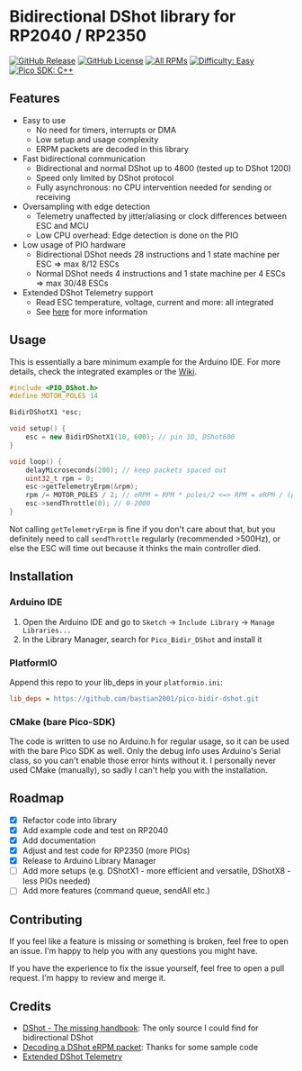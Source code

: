 # Bidirectional DShot library for RP2040 / RP2350

[![GitHub Release](https://img.shields.io/github/v/release/bastian2001/pico-bidir-dshot?color=48c21a&label=Release)](https://github.com/bastian2001/pico-bidir-dshot/releases)
[![GitHub License](https://img.shields.io/github/license/bastian2001/pico-bidir-dshot?color=blue&label=License)](https://www.gnu.org/licenses/gpl-3.0)
[![All RPMs](https://img.shields.io/badge/RPMs-To_the_Moon-48c21a)](#)
[![Difficulty: Easy](https://img.shields.io/badge/Difficulty-Easy-blue)](#usage)
[![Pico SDK: C++](https://img.shields.io/badge/Pico--SDK-C++-48c21a)](#)

## Features

-   Easy to use
    -   No need for timers, interrupts or DMA
    -   Low setup and usage complexity
    -   ERPM packets are decoded in this library
-   Fast bidirectional communication
    -   Bidirectional and normal DShot up to 4800 (tested up to DShot 1200)
    -   Speed only limited by DShot protocol
    -   Fully asynchronous: no CPU intervention needed for sending or receiving
-   Oversampling with edge detection
    -   Telemetry unaffected by jitter/aliasing or clock differences between ESC and MCU
    -   Low CPU overhead: Edge detection is done on the PIO
-   Low usage of PIO hardware
    -   Bidirectional DShot needs 28 instructions and 1 state machine per ESC => max 8/12 ESCs
    -   Normal DShot needs 4 instructions and 1 state machine per 4 ESCs => max 30/48 ESCs
-   Extended DShot Telemetry support
    -   Read ESC temperature, voltage, current and more: all integrated
    -   See [here](https://github.com/bird-sanctuary/extended-dshot-telemetry) for more information

## Usage

This is essentially a bare minimum example for the Arduino IDE. For more details, check the integrated examples or the [Wiki](https://github.com/bastian2001/pico-bidir-dshot/wiki).

```cpp
#include <PIO_DShot.h>
#define MOTOR_POLES 14

BidirDShotX1 *esc;

void setup() {
	esc = new BidirDShotX1(10, 600); // pin 10, DShot600
}

void loop() {
	delayMicroseconds(200); // keep packets spaced out
	uint32_t rpm = 0;
	esc->getTelemetryErpm(&rpm);
	rpm /= MOTOR_POLES / 2; // eRPM = RPM * poles/2 <=> RPM = eRPM / (poles/2)
	esc->sendThrottle(0); // 0-2000
}
```

Not calling `getTelemetryErpm` is fine if you don't care about that, but you definitely need to call `sendThrottle` regularly (recommended >500Hz), or else the ESC will time out because it thinks the main controller died.

## Installation

### Arduino IDE

1. Open the Arduino IDE and go to `Sketch` -> `Include Library` -> `Manage Libraries...`
2. In the Library Manager, search for `Pico_Bidir_DShot` and install it

### PlatformIO

Append this repo to your lib_deps in your `platformio.ini`:

```ini
lib_deps = https://github.com/bastian2001/pico-bidir-dshot.git
```

### CMake (bare Pico-SDK)

The code is written to use no Arduino.h for regular usage, so it can be used with the bare Pico SDK as well. Only the debug info uses Arduino's Serial class, so you can't enable those error hints without it. I personally never used CMake (manually), so sadly I can't help you with the installation.

## Roadmap

-   [x] Refactor code into library
-   [x] Add example code and test on RP2040
-   [x] Add documentation
-   [x] Adjust and test code for RP2350 (more PIOs)
-   [x] Release to Arduino Library Manager
-   [ ] Add more setups (e.g. DShotX1 - more efficient and versatile, DShotX8 - less PIOs needed)
-   [ ] Add more features (command queue, sendAll etc.)

## Contributing

If you feel like a feature is missing or something is broken, feel free to open an issue. I'm happy to help you with any questions you might have.

If you have the experience to fix the issue yourself, feel free to open a pull request. I'm happy to review and merge it.

## Credits

-   [DShot - The missing handbook](https://brushlesswhoop.com/dshot-and-bidirectional-dshot/): The only source I could find for bidirectional DShot
-   [Decoding a DShot eRPM packet](https://github.com/betaflight/betaflight/blob/master/src/main/drivers/dshot_bitbang_decode.c): Thanks for some sample code
-   [Extended DShot Telemetry](https://github.com/bird-sanctuary/extended-dshot-telemetry)
